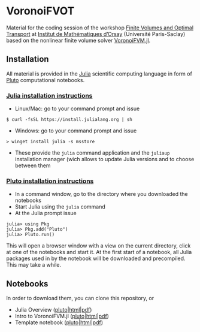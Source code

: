 # VoronoiFVOT

Material for the coding session of the workshop [Finite Volumes and Optimal Transport](https://project.inria.fr/fvot/) at  [Institut de Mathématiques d’Orsay](https://www.imo.universite-paris-saclay.fr/en/) (Université Paris-Saclay) based on the nonlinear finite volume solver [VoronoiFVM.jl](https://github.com/j-fu/VoronoiFVM.jl).

## Installation

All material is provided in the [Julia](https://julialang.org) scientific computing language in form of [Pluto](https://plutojl.org) computational notebooks.

### [Julia installation instructions](https://julialang.org/downloads)
  - Linux/Mac: go to your command prompt and issue
```
$ curl -fsSL https://install.julialang.org | sh
```

  - Windows: go to your command prompt and issue
```
> winget install julia -s msstore
```
  - These provide the `julia` command application and the `juliaup` installation manager (wich allows to update Julia versions and to choose between them

### [Pluto installation instructions](https://plutojl.org/#install)
- In a command window, go to the directory where you downloaded the notebooks
- Start Julia using the `julia` command
- At the Julia prompt issue
```
julia> using Pkg
julia> Pkg.add("Pluto")
julia> Pluto.run()
```
This will open a browser window with a view on the current directory, click at one of the notebooks and start it.
At the first start of a notebook, all Julia packages used in by the notebook will be downloaded and precompiled. This may take
a while.


## Notebooks
In order to download them, you can clone this repository, or 

- Julia Overview ([pluto](https://raw.githubusercontent.com/j-fu/VoronoiFVOT/refs/heads/main/JuliaOverview.jl)|[html](https://www.wias-berlin.de/people/fuhrmann/blobs/JuliaOverview.html)|[pdf](https://www.wias-berlin.de/people/fuhrmann/blobs/JuliaOverview.pdf))
- Intro to VoronoiFVM.jl  ([pluto](https://raw.githubusercontent.com/j-fu/VoronoiFVOT/refs/heads/main/VoronoiFVMIntro.jl)|[html](https://www.wias-berlin.de/people/fuhrmann/blobs/VoronoiFVMIntro.html)|[pdf](https://www.wias-berlin.de/people/fuhrmann/blobs/VoronoiFVMIntro.pdf))
- Template notebook  ([pluto](https://raw.githubusercontent.com/j-fu/VoronoiFVOT/refs/heads/main/VoronoiFVMTemplate.jl)|[html](https://www.wias-berlin.de/people/fuhrmann/blobs/VoronoiFVMTemplate.html)|[pdf](https://www.wias-berlin.de/people/fuhrmann/blobs/VoronoiFVMTemplatee.pdf))
